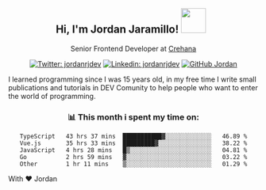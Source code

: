 <div align="center">
<h2 style="margin-right:10px;">Hi, I'm Jordan Jaramillo! <img src="https://media.giphy.com/media/Wj7lNjMNDxSmc/source.gif" width="50" > </h2>

<p>Senior Frontend Developer at <a href="https://www.crehana.com/">Crehana</a></p>

[![Twitter: jordanrjdev](https://img.shields.io/twitter/follow/jordanrjdev?style=social)](https://twitter.com/jordanrjdev)
[![Linkedin: jordanrjdev](https://img.shields.io/badge/-jordanrjdev-blue?style=flat-square&logo=Linkedin&logoColor=white&link=https://www.linkedin.com/in/jordanrjdev/)](https://www.linkedin.com/in/jordanrjdev/)
[![GitHub Jordan](https://img.shields.io/github/followers/jnadroj?label=follow&style=social)](https://github.com/jnadroj)

</div>
I learned programming since I was 15 years old, in my free time I write small publications and tutorials in DEV Comunity to help people who want to enter the world of programming.

<div align="center">

### 📊 **This month i spent my time on:**

<!--START_SECTION:waka-->

```text
TypeScript   43 hrs 37 mins  ███████████▓░░░░░░░░░░░░░   46.89 %
Vue.js       35 hrs 33 mins  █████████▓░░░░░░░░░░░░░░░   38.22 %
JavaScript   4 hrs 28 mins   █▒░░░░░░░░░░░░░░░░░░░░░░░   04.81 %
Go           2 hrs 59 mins   ▓░░░░░░░░░░░░░░░░░░░░░░░░   03.22 %
Other        1 hr 11 mins    ▒░░░░░░░░░░░░░░░░░░░░░░░░   01.29 %
```

<!--END_SECTION:waka-->

</div>

With ❤️ Jordan
